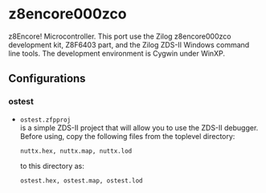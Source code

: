 # z8encore000zco

z8Encore\! Microcontroller. This port use the Zilog z8encore000zco
development kit, Z8F6403 part, and the Zilog ZDS-II Windows command line
tools. The development environment is Cygwin under WinXP.

## Configurations

### ostest

  - `ostest.zfpproj`  
    is a simple ZDS-II project that will allow you to use the ZDS-II
    debugger. Before using, copy the following files from the toplevel
    directory:
    
        nuttx.hex, nuttx.map, nuttx.lod
    
    to this directory as:
    
        ostest.hex, ostest.map, ostest.lod
